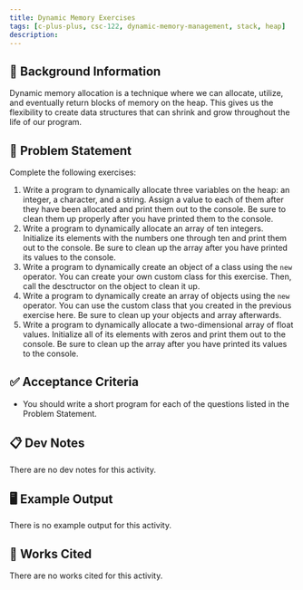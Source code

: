```yaml
---
title: Dynamic Memory Exercises
tags: [c-plus-plus, csc-122, dynamic-memory-management, stack, heap]
description:
---
```


## 🔖 Background Information

Dynamic memory allocation is a technique where we can allocate, utilize, and eventually return blocks of memory on the heap. This gives us the flexibility to create data structures that can shrink and grow throughout the life of our program.

## 🎯 Problem Statement

Complete the following exercises:

1. Write a program to dynamically allocate three variables on the heap: an integer, a character, and a string. Assign a value to each of them after they have been allocated and print them out to the console. Be sure to clean them up properly after you have printed them to the console.
2. Write a program to dynamically allocate an array of ten integers. Initialize its elements with the numbers one through ten and print them out to the console. Be sure to clean up the array after you have printed its values to the console.
3. Write a program to dynamically create an object of a class using the `new` operator. You can create your own custom class for this exercise. Then, call the desctructor on the object to clean it up.
4. Write a program to dynamically create an array of objects using the `new` operator. You can use the custom class that you created in the previous exercise here. Be sure to clean up your objects and array afterwards.
5. Write a program to dynamically allocate a two-dimensional array of float values. Initialize all of its elements with zeros and print them out to the console. Be sure to clean up the array after you have printed its values to the console.

## ✅ Acceptance Criteria

* You should write a short program for each of the questions listed in the Problem Statement.

## 📋 Dev Notes

There are no dev notes for this activity.

## 🖥️ Example Output

There is no example output for this activity.

## 📘 Works Cited

There are no works cited for this activity.
